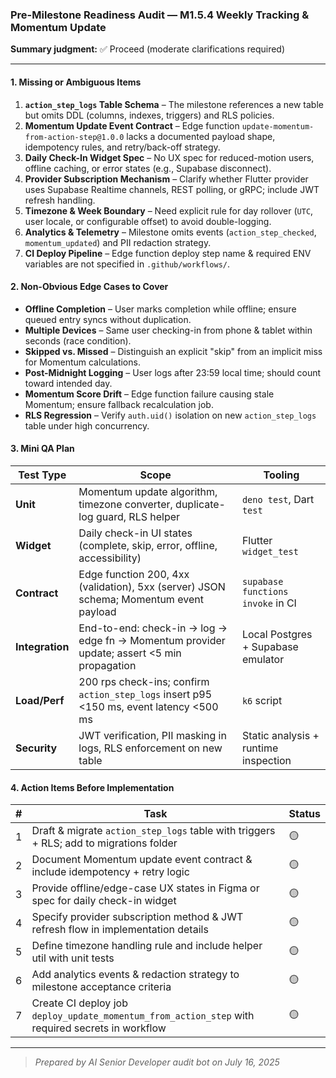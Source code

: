 ### Pre-Milestone Readiness Audit — M1.5.4 Weekly Tracking & Momentum Update

**Summary judgment:** ✅ Proceed (moderate clarifications required)

---

#### 1. Missing or Ambiguous Items

1. **`action_step_logs` Table Schema** – The milestone references a new table
   but omits DDL (columns, indexes, triggers) and RLS policies.
2. **Momentum Update Event Contract** – Edge function
   `update-momentum-from-action-step@1.0.0` lacks a documented payload shape,
   idempotency rules, and retry/back-off strategy.
3. **Daily Check-In Widget Spec** – No UX spec for reduced-motion users, offline
   caching, or error states (e.g., Supabase disconnect).
4. **Provider Subscription Mechanism** – Clarify whether Flutter provider uses
   Supabase Realtime channels, REST polling, or gRPC; include JWT refresh
   handling.
5. **Timezone & Week Boundary** – Need explicit rule for day rollover (`UTC`,
   user locale, or configurable offset) to avoid double-logging.
6. **Analytics & Telemetry** – Milestone omits events (`action_step_checked`,
   `momentum_updated`) and PII redaction strategy.
7. **CI Deploy Pipeline** – Edge function deploy step name & required ENV
   variables are not specified in `.github/workflows/`.

#### 2. Non-Obvious Edge Cases to Cover

- **Offline Completion** – User marks completion while offline; ensure queued
  entry syncs without duplication.
- **Multiple Devices** – Same user checking-in from phone & tablet within
  seconds (race condition).
- **Skipped vs. Missed** – Distinguish an explicit "skip" from an implicit miss
  for Momentum calculations.
- **Post-Midnight Logging** – User logs after 23:59 local time; should count
  toward intended day.
- **Momentum Score Drift** – Edge function failure causing stale Momentum;
  ensure fallback recalculation job.
- **RLS Regression** – Verify `auth.uid()` isolation on new `action_step_logs`
  table under high concurrency.

#### 3. Mini QA Plan

| Test Type       | Scope                                                                                      | Tooling                              |
| --------------- | ------------------------------------------------------------------------------------------ | ------------------------------------ |
| **Unit**        | Momentum update algorithm, timezone converter, duplicate-log guard, RLS helper             | `deno test`, Dart `test`             |
| **Widget**      | Daily check-in UI states (complete, skip, error, offline, accessibility)                   | Flutter `widget_test`                |
| **Contract**    | Edge function 200, 4xx (validation), 5xx (server) JSON schema; Momentum event payload      | `supabase functions invoke` in CI    |
| **Integration** | End-to-end: check-in → log → edge fn → Momentum provider update; assert <5 min propagation | Local Postgres + Supabase emulator   |
| **Load/Perf**   | 200 rps check-ins; confirm `action_step_logs` insert p95 <150 ms, event latency <500 ms    | `k6` script                          |
| **Security**    | JWT verification, PII masking in logs, RLS enforcement on new table                        | Static analysis + runtime inspection |

#### 4. Action Items Before Implementation

| # | Task                                                                                             | Status |
| - | ------------------------------------------------------------------------------------------------ | ------ |
| 1 | Draft & migrate `action_step_logs` table with triggers + RLS; add to migrations folder           | 🟡     |
| 2 | Document Momentum update event contract & include idempotency + retry logic                      | 🟡     |
| 3 | Provide offline/edge-case UX states in Figma or spec for daily check-in widget                   | 🟡     |
| 4 | Specify provider subscription method & JWT refresh flow in implementation details                | 🟡     |
| 5 | Define timezone handling rule and include helper util with unit tests                            | 🟡     |
| 6 | Add analytics events & redaction strategy to milestone acceptance criteria                       | 🟡     |
| 7 | Create CI deploy job `deploy_update_momentum_from_action_step` with required secrets in workflow | 🟡     |

---

> _Prepared by AI Senior Developer audit bot on July 16, 2025_

